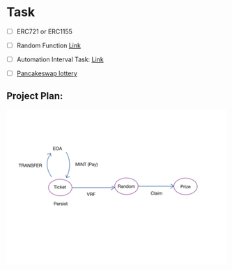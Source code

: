 # Task

- [ ] ERC721 or ERC1155

- [ ] Random Function [Link](https://docs.chain.link/vrf/v2-5/overview/subscription)

- [ ] Automation Interval Task: [Link](https://docs.chain.link/chainlink-automation/guides/compatible-contracts)

- [ ] [Pancakeswap lottery](https://bscscan.com/address/0x5af6d33de2ccec94efb1bdf8f92bd58085432d2c#code)

## Project Plan:

![](./doc/ProjectDiagram.jpg)